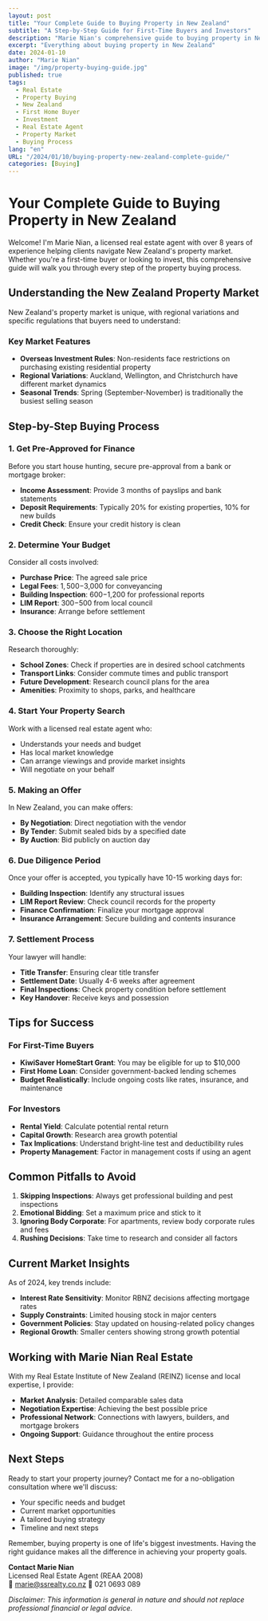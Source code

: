 ```yaml
---
layout: post
title: "Your Complete Guide to Buying Property in New Zealand"
subtitle: "A Step-by-Step Guide for First-Time Buyers and Investors"
description: "Marie Nian's comprehensive guide to buying property in New Zealand. Whether you're a first-time buyer or looking to invest, this guide walks you through every step of the property buying process."
excerpt: "Everything about buying property in New Zealand"
date: 2024-01-10
author: "Marie Nian"
image: "/img/property-buying-guide.jpg"
published: true
tags:
  - Real Estate
  - Property Buying
  - New Zealand
  - First Home Buyer
  - Investment
  - Real Estate Agent
  - Property Market
  - Buying Process
lang: "en"
URL: "/2024/01/10/buying-property-new-zealand-complete-guide/"
categories: [Buying]
---
```


# Your Complete Guide to Buying Property in New Zealand

Welcome! I'm Marie Nian, a licensed real estate agent with over 8 years of experience helping clients navigate New Zealand's property market. Whether you're a first-time buyer or looking to invest, this comprehensive guide will walk you through every step of the property buying process.

## Understanding the New Zealand Property Market

New Zealand's property market is unique, with regional variations and specific regulations that buyers need to understand:

### Key Market Features

- **Overseas Investment Rules**: Non-residents face restrictions on purchasing existing residential property
- **Regional Variations**: Auckland, Wellington, and Christchurch have different market dynamics
- **Seasonal Trends**: Spring (September-November) is traditionally the busiest selling season

## Step-by-Step Buying Process

### 1. Get Pre-Approved for Finance

Before you start house hunting, secure pre-approval from a bank or mortgage broker:

- **Income Assessment**: Provide 3 months of payslips and bank statements
- **Deposit Requirements**: Typically 20% for existing properties, 10% for new builds
- **Credit Check**: Ensure your credit history is clean

### 2. Determine Your Budget

Consider all costs involved:

- **Purchase Price**: The agreed sale price
- **Legal Fees**: $1,500-$3,000 for conveyancing
- **Building Inspection**: $600-$1,200 for professional reports
- **LIM Report**: $300-$500 from local council
- **Insurance**: Arrange before settlement

### 3. Choose the Right Location

Research thoroughly:

- **School Zones**: Check if properties are in desired school catchments
- **Transport Links**: Consider commute times and public transport
- **Future Development**: Research council plans for the area
- **Amenities**: Proximity to shops, parks, and healthcare

### 4. Start Your Property Search

Work with a licensed real estate agent who:

- Understands your needs and budget
- Has local market knowledge
- Can arrange viewings and provide market insights
- Will negotiate on your behalf

### 5. Making an Offer

In New Zealand, you can make offers:

- **By Negotiation**: Direct negotiation with the vendor
- **By Tender**: Submit sealed bids by a specified date
- **By Auction**: Bid publicly on auction day

### 6. Due Diligence Period

Once your offer is accepted, you typically have 10-15 working days for:

- **Building Inspection**: Identify any structural issues
- **LIM Report Review**: Check council records for the property
- **Finance Confirmation**: Finalize your mortgage approval
- **Insurance Arrangement**: Secure building and contents insurance

### 7. Settlement Process

Your lawyer will handle:

- **Title Transfer**: Ensuring clear title transfer
- **Settlement Date**: Usually 4-6 weeks after agreement
- **Final Inspections**: Check property condition before settlement
- **Key Handover**: Receive keys and possession

## Tips for Success

### For First-Time Buyers

- **KiwiSaver HomeStart Grant**: You may be eligible for up to $10,000
- **First Home Loan**: Consider government-backed lending schemes
- **Budget Realistically**: Include ongoing costs like rates, insurance, and maintenance

### For Investors

- **Rental Yield**: Calculate potential rental return
- **Capital Growth**: Research area growth potential
- **Tax Implications**: Understand bright-line test and deductibility rules
- **Property Management**: Factor in management costs if using an agent

## Common Pitfalls to Avoid

1. **Skipping Inspections**: Always get professional building and pest inspections
2. **Emotional Bidding**: Set a maximum price and stick to it
3. **Ignoring Body Corporate**: For apartments, review body corporate rules and fees
4. **Rushing Decisions**: Take time to research and consider all factors

## Current Market Insights

As of 2024, key trends include:

- **Interest Rate Sensitivity**: Monitor RBNZ decisions affecting mortgage rates
- **Supply Constraints**: Limited housing stock in major centers
- **Government Policies**: Stay updated on housing-related policy changes
- **Regional Growth**: Smaller centers showing strong growth potential

## Working with Marie Nian Real Estate

With my Real Estate Institute of New Zealand (REINZ) license and local expertise, I provide:

- **Market Analysis**: Detailed comparable sales data
- **Negotiation Expertise**: Achieving the best possible price
- **Professional Network**: Connections with lawyers, builders, and mortgage brokers
- **Ongoing Support**: Guidance throughout the entire process

## Next Steps

Ready to start your property journey? Contact me for a no-obligation consultation where we'll discuss:

- Your specific needs and budget
- Current market opportunities
- A tailored buying strategy
- Timeline and next steps

Remember, buying property is one of life's biggest investments. Having the right guidance makes all the difference in achieving your property goals.

**Contact Marie Nian**  
Licensed Real Estate Agent (REAA 2008)  
📧 marie@ssrealty.co.nz
📱 021 0693 089

_Disclaimer: This information is general in nature and should not replace professional financial or legal advice._
